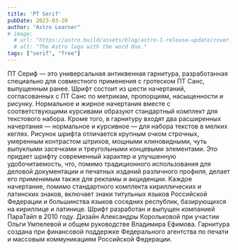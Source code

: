 ```yaml
---
title: 'PT Serif'
pubDate: 2023-03-20
author: "Astro Learner"
# image:
  # url: "https://astro.build/assets/blog/astro-1-release-update/cover.jpeg"
  # alt: "The Astro logo with the word One."
tags: ["serif", "free"]
---
```


ПТ Сериф — это универсальная антиквенная гарнитура, разработанная специально для совместного применения с гротеском ПТ Санс, выпущенным ранее. Шрифт состоит из шести начертаний, согласованных с ПТ Санс по метрикам, пропорциям, насыщенности и рисунку. Нормальное и жирное начертания вместе с соответствующими курсивами образуют стандартный комплект для текстового набора. Кроме того, в гарнитуру входят два расширенных начертания — нормальное и курсивное — для набора текстов в мелких кеглях. Рисунок шрифта отличается крупным очком строчных, умеренным контрастом штрихов, мощными клиновидными, чуть выпуклыми засечками и треугольными концевыми элементами. Это придает шрифту современный характер и улучшенную удобочитаемость, что, помимо традиционного использования для деловой документации и печатных изданий различного профиля, делает его применимым также для рекламы и акциденции. Каждое начертание, помимо стандартного комплекта кириллических и латинских знаков, включает знаки титульных языков Российской Федерации и большинства языков соседних республик, базирующихся на кириллице и латинице. Шрифт разработан и выпущен компанией ПараТайп в 2010 году. Дизайн Александры Корольковой при участии Ольги Умпелевой и общем руководстве Владимира Ефимова. Гарнитура создана при финансовой поддержке Федерального агентства по печати и массовым коммуникациям Российской Федерации.